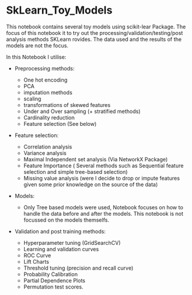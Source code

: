 # SkLearn_Toy_Models

This notebook contains several toy models using scikit-lear Package. The focus of this notebook it to try out the processing/validation/testing/post analysis methods SKLearn rovides. The data used and the results of the models are not the focus. 

In this Notebook I utilise:
  - Preprocessing methods:
    - One hot encoding
    - PCA
    - imputation methods
    - scaling
    - transformations of skewed features
    - Under and Over sampling (+ stratified methods)
    - Cardinality reduction
    - Feature selection (See below)

  - Feature selection:
    - Correlation analysis
    - Variance analysis
    - Maximal Independent set analysis (Via NetworkX Package)
    - Feature Importance ( Several methods such as Sequential feature selection and simple tree-based selection)
    - Missing value analysis (were I decide to drop or impute features given some prior knowledge on the source of the data)
 
  - Models:
    - Only Tree based models were used, Notebook focuses on how to handle the data before and after the models. This notebook is not focussed on the models themselfs.

  - Validation and post training methods:
    - Hyperparameter tuning (GridSearchCV)
    - Learning and validation curves
    - ROC Curve
    - Lift Charts
    - Threshold tuning (precision and recall curve)
    - Probability Calibration
    - Partial Dependence Plots
    - Permutation test scores.

 
